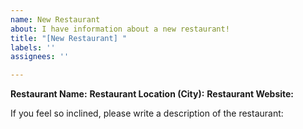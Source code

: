 ```yaml
---
name: New Restaurant
about: I have information about a new restaurant!
title: "[New Restaurant] "
labels: ''
assignees: ''

---
```


**Restaurant Name:** 
**Restaurant Location (City):** 
**Restaurant Website:** 

If you feel so inclined, please write a description of the restaurant:
